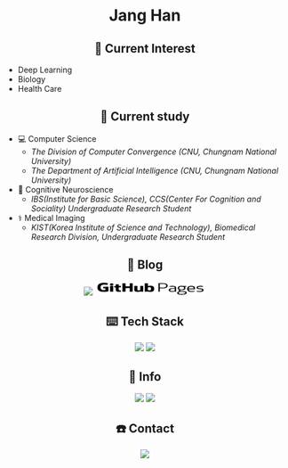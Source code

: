 <h1 align="center"><b>Jang Han</b></h1>

<h2 align="center">💫 Current Interest</h2>

- Deep Learning
- Biology
- Health Care

<h2 align="center">📝 Current study</h2>

* 💻 Computer Science
   * *The Division of Computer Convergence (CNU, Chungnam National University)*
   * *The Department of Artificial Intelligence (CNU, Chungnam National University)*
* 🧠 Cognitive Neuroscience
   * *IBS(Institute for Basic Science), CCS(Center For Cognition and Sociality) Undergraduate Research Student*
* ⚕️ Medical Imaging
   * *KIST(Korea Institute of Science and Technology), Biomedical Research Division, Undergraduate Research Student*

<h2 align="center">📖 Blog</h2>

<p align="center">
<a href="https://janghan-kor.tistory.com"><img src="https://github-readme-tistory-card.vercel.app/api/badge?name=Tous-Les-Jours&theme={vue}"></a>
<a href="https://janghana.github.io/"><img src="./gitblog.png" style="width: 200px; height: 25px;"></a>
</p>

<h2 align="center">⌨️ Tech Stack</h2>
<p align="center">
<img src="https://img.shields.io/badge/Python-3766AB?style=flat-square&logo=Python&logoColor=white"/> <img src="https://img.shields.io/badge/-matlab-red"/>
</p>

<h2 align="center">🏃‍ Info</h2>

<p align="center">
<a href="https://github.com/janghana/github-readme-stats"><img src="https://github-readme-stats.vercel.app/api/top-langs/?username=janghana&layout=compact"></a>
<a href="https://solved.ac/han001112/"><img src="http://mazassumnida.wtf/api/v2/generate_badge?boj=han001112"></a>
</p>

<h2 align="center">☎️ Contact</h2>

<p align="center">
<a href="mailto:janghan001112@gmail.com"><img src="https://img.shields.io/badge/Gmail-D0A9F5?style=flat-square&logo=Gmail&logoColor=white&link=mailto:janghan001112@gmail.com"/></a>

</p>


<!--

# <b>Jang Han</b>

## 💫 Current Interest
- Deep Learning
- Biology
- Health Care
 
## 📝 Current study
* 💻 Computer Science
   * *The Division of Computer Convergence (CNU, Chungnam National University)*
   * *The Department of Artificial Intelligence (CNU, Chungnam National University)*
* 🧠 Cognitive Neuroscience
   * *IBS(Institute for Basic Science), CCS(Center For Cognition and Sociality) Undergraduate Research Student*
* ⚕️ Medical Imaging
   * *KIST(Korea Institute of Science and Technology), Biomedical Research Division, Undergraduate Research Student*

## 📖 Blog
[<img src="https://github-readme-tistory-card.vercel.app/api/badge?name=Tous-Les-Jours&theme={vue}">](https://janghan-kor.tistory.com)
[<img src="./gitblog.png" style="width: 200px; height: 25px;">](https://janghana.github.io/)

## ⌨️ Tech Stack

<img src="https://img.shields.io/badge/Python-3766AB?style=flat-square&logo=Python&logoColor=white"/> <img src="https://img.shields.io/badge/-matlab-red"/>

## 🏃‍ Info
[![Top Langs](https://github-readme-stats.vercel.app/api/top-langs/?username=janghana&layout=compact)](https://github.com/janghana/github-readme-stats)

[![Solved.ac Profile](http://mazassumnida.wtf/api/v2/generate_badge?boj=han001112)](https://solved.ac/han001112/)

## ☎️ Contact
<a href="mailto:janghan001112@gmail.com"><img src="https://img.shields.io/badge/Gmail-D0A9F5?style=flat-square&logo=Gmail&logoColor=white&link=mailto:janghan001112@gmail.com"/></a></p>

-->